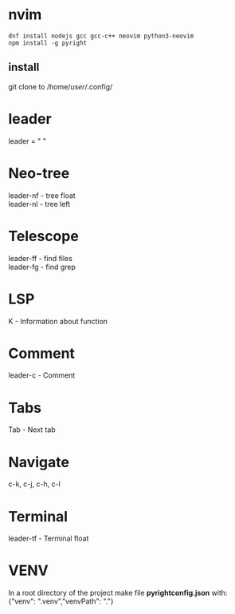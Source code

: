 # nvim
```
dnf install nodejs gcc gcc-c++ neovim python3-neovim
npm install -g pyright
```
## install
git clone to /home/<i>user</i>/.config/

# leader

leader = " "

# Neo-tree
leader-nf - tree float \
leader-nl - tree left 

# Telescope
leader-ff - find files \
leader-fg - find grep 

# LSP
K - Information about function 

# Comment
leader-c - Comment 

# Tabs
Tab - Next tab 

# Navigate
c-k, c-j, c-h, c-l 

# Terminal
leader-tf - Terminal float 

# VENV
In a root directory of the project make file **pyrightconfig.json** with:\
{"venv": ".venv","venvPath": "."}
